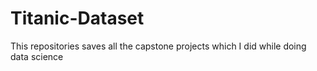# Titanic-Dataset
This repositories saves all the capstone projects which I did while doing data science
